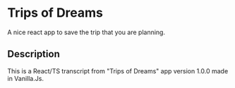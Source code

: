 # Trips of Dreams

A nice react app to save the trip that you are planning.

## Description

This is a React/TS transcript from "Trips of Dreams" app version 1.0.0 made in Vanilla.Js.
